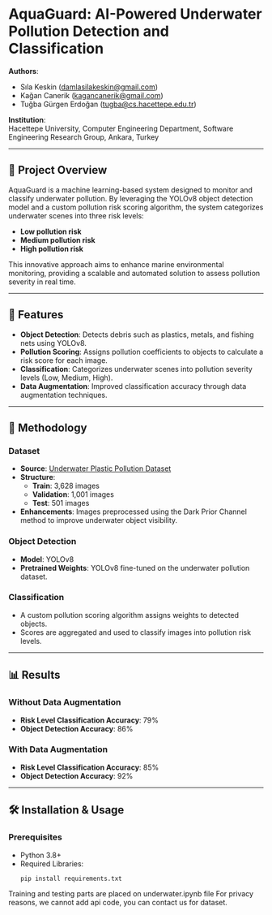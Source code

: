# AquaGuard: AI-Powered Underwater Pollution Detection and Classification

**Authors**:  
- Sıla Keskin ([damlasilakeskin@gmail.com](mailto:damlasilakeskin@gmail.com))  
- Kağan Canerik ([kagancanerik@gmail.com](mailto:kagancanerik@gmail.com))  
- Tuğba Gürgen Erdoğan ([tugba@cs.hacettepe.edu.tr](mailto:tugba@cs.hacettepe.edu.tr))  

**Institution**:  
Hacettepe University, Computer Engineering Department, Software Engineering Research Group, Ankara, Turkey  

---

## 📖 Project Overview

AquaGuard is a machine learning-based system designed to monitor and classify underwater pollution. By leveraging the YOLOv8 object detection model and a custom pollution risk scoring algorithm, the system categorizes underwater scenes into three risk levels:  
- **Low pollution risk**  
- **Medium pollution risk**  
- **High pollution risk**  

This innovative approach aims to enhance marine environmental monitoring, providing a scalable and automated solution to assess pollution severity in real time.

---

## 🚀 Features

- **Object Detection**: Detects debris such as plastics, metals, and fishing nets using YOLOv8.  
- **Pollution Scoring**: Assigns pollution coefficients to objects to calculate a risk score for each image.  
- **Classification**: Categorizes underwater scenes into pollution severity levels (Low, Medium, High).  
- **Data Augmentation**: Improved classification accuracy through data augmentation techniques.  

---

## 🔧 Methodology

### **Dataset**  
- **Source**: [Underwater Plastic Pollution Dataset](https://www.kaggle.com/datasets/arnavs19/underwater-plastic-pollution-detection/data)  
- **Structure**:
  - **Train**: 3,628 images  
  - **Validation**: 1,001 images  
  - **Test**: 501 images  
- **Enhancements**: Images preprocessed using the Dark Prior Channel method to improve underwater object visibility.

### **Object Detection**  
- **Model**: YOLOv8  
- **Pretrained Weights**: YOLOv8 fine-tuned on the underwater pollution dataset.

### **Classification**  
- A custom pollution scoring algorithm assigns weights to detected objects.  
- Scores are aggregated and used to classify images into pollution risk levels.

---

## 📊 Results

### **Without Data Augmentation**
- **Risk Level Classification Accuracy**: 79%  
- **Object Detection Accuracy**: 86%  

### **With Data Augmentation**
- **Risk Level Classification Accuracy**: 85%  
- **Object Detection Accuracy**: 92%  

---

## 🛠️ Installation & Usage

### Prerequisites
- Python 3.8+
- Required Libraries:
  ```bash
  pip install requirements.txt

Training and testing parts are placed on underwater.ipynb file
For privacy reasons, we cannot add api code, you can contact us for dataset.

